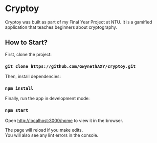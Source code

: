 # Cryptoy

Cryptoy was built as part of my Final Year Project at NTU. It is a gamified
application that teaches beginners about cryptography.

## How to Start?

First, clone the project:

### `git clone https://github.com/GwynethAXY/cryptoy.git`

Then, install dependencies:

### `npm install`

Finally, run the app in development mode:
### `npm start`

Open [http://localhost:3000/home](http://localhost:3000/#/home) to view it in the browser.

The page will reload if you make edits.\
You will also see any lint errors in the console.
